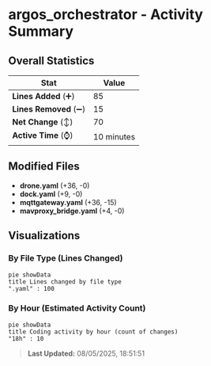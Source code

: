 # argos_orchestrator - Activity Summary 

## Overall Statistics

| Stat                   | Value                                                             |
| ---------------------- | ----------------------------------------------------------------- |
| **Lines Added** (➕)   | 85                                          |
| **Lines Removed** (➖) | 15                                        |
| **Net Change** (↕)    | 70                |
| **Active Time** (⌚)   | 10 minutes |


## Modified Files
- **drone.yaml** (+36, -0)
- **dock.yaml** (+9, -0)
- **mqttgateway.yaml** (+36, -15)
- **mavproxy_bridge.yaml** (+4, -0)

## Visualizations

### By File Type (Lines Changed)

```mermaid
pie showData
title Lines changed by file type
".yaml" : 100
```

### By Hour (Estimated Activity Count)

```mermaid
pie showData
title Coding activity by hour (count of changes)
"18h" : 10
```


> **Last Updated:** 08/05/2025, 18:51:51